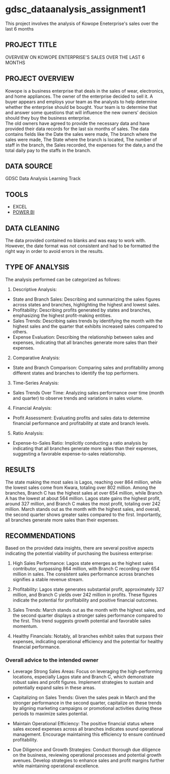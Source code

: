 # gdsc_dataanalysis_assignment1
This project involves the analysis of Kowope Eneterprise's sales over the last 6 months

## PROJECT TITLE
OVERVIEW ON KOWOPE ENTERPRISE'S SALES OVER THE LAST 6 MONTHS

## PROJECT OVERVIEW
Kowope is a business enterprise that deals in the sales of wear, electronics, and home appliances. The owner of the enterprise decided to sell it. A buyer appears and employs your team as the analysts to help determine whether the enterprise should be bought. Your team is to determine that and answer some questions that will influence the new owners’ decision should they buy the business enterprise.  
The old owners have agreed to provide the necessary data and have provided their data records for the last six months of sales. The data contains fields like the Date the sales were made, The branch where the sales were made, The State where the branch is located, The number of staff in the branch, the Sales recorded, the expenses for the date,s and the total daily pay to the staffs in the branch. 


## DATA SOURCE
GDSC Data Analysis Learning Track

## TOOLS
- EXCEL
- [POWER BI](https://app.powerbi.com/view?r=eyJrIjoiNjcwNDk2MTItYmE1Zi00NDgxLWE5ZWItY2E3NjlmNTcyODFhIiwidCI6ImRmODY3OWNkLWE4MGUtNDVkOC05OWFjLWM4M2VkN2ZmOTVhMCJ9)

## DATA CLEANING
The data provided contained no blanks and was easy to work with. However, the date format was not consistent and had to be formatted the right way in order to avoid errors in the results.

## TYPE OF ANALYSIS 
The analysis performed can be categorized as follows:

1. Descriptive Analysis:

- State and Branch Sales: Describing and summarizing the sales figures across states and branches, highlighting the highest and lowest sales.
- Profitability: Describing profits generated by states and branches, emphasizing the highest profit-making entities.
- Sales Trends: Describing sales trends by identifying the month with the highest sales and the quarter that exhibits increased sales compared to others.
- Expense Evaluation: Describing the relationship between sales and expenses, indicating that all branches generate more sales than their expenses.

2. Comparative Analysis:
- State and Branch Comparison: Comparing sales and profitability among different states and branches to identify the top performers.

3. Time-Series Analysis:
- Sales Trends Over Time: Analyzing sales performance over time (month and quarter) to observe trends and variations in sales volume.

4. Financial Analysis:
- Profit Assessment: Evaluating profits and sales data to determine financial performance and profitability at state and branch levels.

5. Ratio Analysis:
- Expense-to-Sales Ratio: Implicitly conducting a ratio analysis by indicating that all branches generate more sales than their expenses, suggesting a favorable expense-to-sales relationship.

## RESULTS
The state making the most sales is Lagos, reaching over 864 million, while the lowest sales come from Kwara, totaling over 802 million. Among the branches, Branch C has the highest sales at over 654 million, while Branch A has the lowest at about 564 million. Lagos state gains the highest profit, around 327 million, and Branch C makes the most profit, totaling over 242 million. March stands out as the month with the highest sales, and overall, the second quarter shows greater sales compared to the first. Importantly, all branches generate more sales than their expenses.

## RECOMMENDATIONS
Based on the provided data insights, there are several positive aspects indicating the potential viability of purchasing the business enterprise:

1. High Sales Performance: Lagos state emerges as the highest sales contributor, surpassing 864 million, with Branch C recording over 654 million in sales. The consistent sales performance across branches signifies a stable revenue stream.

2. Profitability: Lagos state generates substantial profit, approximately 327 million, and Branch C yields over 242 million in profits. These figures indicate the potential for profitability and positive financial outcomes.

3. Sales Trends: March stands out as the month with the highest sales, and the second quarter displays a stronger sales performance compared to the first. This trend suggests growth potential and favorable sales momentum.

4. Healthy Financials: Notably, all branches exhibit sales that surpass their expenses, indicating operational efficiency and the potential for healthy financial performance.

### Overall advice to the intended owner
- Leverage Strong Sales Areas: Focus on leveraging the high-performing locations, especially Lagos state and Branch C, which demonstrate robust sales and profit figures. Implement strategies to sustain and potentially expand sales in these areas.

- Capitalizing on Sales Trends: Given the sales peak in March and the stronger performance in the second quarter, capitalize on these trends by aligning marketing campaigns or promotional activities during these periods to maximize sales potential.

- Maintain Operational Efficiency: The positive financial status where sales exceed expenses across all branches indicates sound operational management. Encourage maintaining this efficiency to ensure continued profitability.

- Due Diligence and Growth Strategies: Conduct thorough due diligence on the business, reviewing operational processes and potential growth avenues. Develop strategies to enhance sales and profit margins further while maintaining operational excellence.
